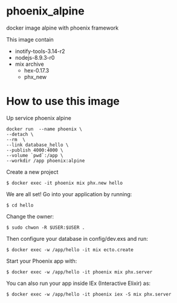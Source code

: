 # phoenix_alpine
docker image alpine with phoenix framework

This image contain

- inotify-tools-3.14-r2
- nodejs-8.9.3-r0
- mix archive
  * hex-0.17.3
  * phx_new

# How to use this image

Up service phoenix alpine

```shell
docker run  --name phoenix \
--detach \
--rm  \
--link database_hello \
--publish 4000:4000 \
--volume `pwd`:/app \
--workdir /app phoenix:alpine

```

Create a new project

    $ docker exec -it phoenix mix phx.new hello

We are all set! Go into your application by running:

    $ cd hello

Change the owner:

    $ sudo chwon -R $USER:$USER .

Then configure your database in config/dev.exs and run:

    $ docker exec -w /app/hello -it mix ecto.create

Start your Phoenix app with:

    $ docker exec -w /app/hello -it phoenix mix phx.server

You can also run your app inside IEx (Interactive Elixir) as:

    $ docker exec -w /app/hello -it phoenix iex -S mix phx.server

